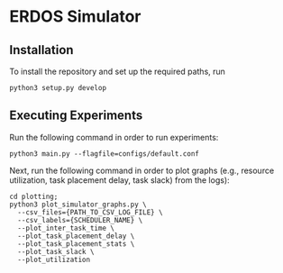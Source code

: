 # ERDOS Simulator

## Installation

To install the repository and set up the required paths, run

```console
python3 setup.py develop
```

## Executing Experiments

Run the following command in order to run experiments:

```console
python3 main.py --flagfile=configs/default.conf
```

Next, run the following command in order to plot graphs (e.g., resource
utilization, task placement delay, task slack) from the logs):

```console
cd plotting;
python3 plot_simulator_graphs.py \
  --csv_files={PATH_TO_CSV_LOG_FILE} \
  --csv_labels={SCHEDULER_NAME} \
  --plot_inter_task_time \
  --plot_task_placement_delay \
  --plot_task_placement_stats \
  --plot_task_slack \
  --plot_utilization
```
